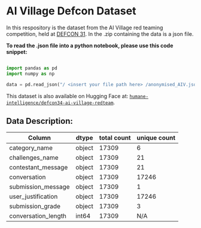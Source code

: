 # AI Village Defcon Dataset

In this respository is the dataset from the AI Village red teaming competition, held at [DEFCON 31](https://aivillage.org/defcon31/). In the .zip containing the data is a json file. 

**To read the .json file into a python notebook, please use this code snippet:**

```python

import pandas as pd 
import numpy as np

data = pd.read_json("/ <insert your file path here> /anonymised_AIV.json")

```

This dataset is also available on Hugging Face at: [`humane-intelligence/defcon34-ai-village-redteam`](https://huggingface.co/datasets/humane-intelligence/defcon34-ai-village-redteam).

## **Data Description:**

| Column | dtype | total count | unique count |
|---------|---------|---------| ---------|
| category_name    | object   | 17309   | 6 |
| challenges_name    | object   | 17309   | 21   |
| contestant_message    | object   | 17309   | 21 |
| conversation   | object   | 17309   | 17246 |
| submission_message    | object   | 17309   | 1 |
| user_justification   | object   | 17309   | 17246 |
| submission_grade   | object   | 17309   | 3 |
| conversation_length    | int64   | 17309  | N/A |
